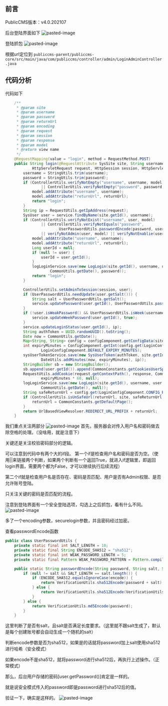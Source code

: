 ## 前言

PublicCMS版本：v4.0.202107

后台登陆界面如下
![pasted-image](images/PublicCMS_/20220304191547.png)

登陆抓包
![pasted-image](images/PublicCMS_/20220304191827.png)

根据url定位到
`publiccms-parent/publiccms-core/src/main/java/com/publiccms/controller/admin/LoginAdminController.java`

## 代码分析

代码如下
```java
    /**
     * @param site
     * @param username
     * @param password
     * @param returnUrl
     * @param encoding
     * @param request
     * @param session
     * @param response
     * @param model
     * @return view name
     */
    @RequestMapping(value = "login", method = RequestMethod.POST)
    public String login(@RequestAttribute SysSite site, String username, String password, String returnUrl, String encoding,
            HttpServletRequest request, HttpSession session, HttpServletResponse response, ModelMap model) {
        username = StringUtils.trim(username);
        password = StringUtils.trim(password);
        if (ControllerUtils.verifyNotEmpty("username", username, model)
                || ControllerUtils.verifyNotEmpty("password", password, model)) {
            model.addAttribute("username", username);
            model.addAttribute("returnUrl", returnUrl);
            return "login";
        }
        String ip = RequestUtils.getIpAddress(request);
        SysUser user = service.findByName(site.getId(), username);
        if (ControllerUtils.verifyNotExist("username", user, model)
                || ControllerUtils.verifyNotEquals("password",
                        UserPasswordUtils.passwordEncode(password, user.getSalt(), encoding), user.getPassword(), model)
                || verifyNotAdmin(user, model) || verifyNotEnablie(user, model)) {
            model.addAttribute("username", username);
            model.addAttribute("returnUrl", returnUrl);
            Long userId = null;
            if (null != user) {
                userId = user.getId();
            }
            logLoginService.save(new LogLogin(site.getId(), username, userId, ip, LogLoginService.CHANNEL_WEB_MANAGER, false,
                    CommonUtils.getDate(), password));
            return "login";
        }

        ControllerUtils.setAdminToSession(session, user);
        if (UserPasswordUtils.needUpdate(user.getSalt())) {
            String salt = UserPasswordUtils.getSalt();
            service.updatePassword(user.getId(), UserPasswordUtils.passwordEncode(password, salt, encoding), salt);
        }
        if (!user.isWeakPassword() && UserPasswordUtils.isWeek(username, password)) {
            service.updateWeekPassword(user.getId(), true);
        }
        service.updateLoginStatus(user.getId(), ip);
        String authToken = UUID.randomUUID().toString();
        Date now = CommonUtils.getDate();
        Map<String, String> config = configComponent.getConfigData(site.getId(), Config.CONFIG_CODE_SITE);
        int expiryMinutes = ConfigComponent.getInt(config.get(LoginConfigComponent.CONFIG_EXPIRY_MINUTES_MANAGER),
                LoginConfigComponent.DEFAULT_EXPIRY_MINUTES);
        sysUserTokenService.save(new SysUserToken(authToken, site.getId(), user.getId(), LogLoginService.CHANNEL_WEB_MANAGER, now,
                DateUtils.addMinutes(now, expiryMinutes), ip));
        StringBuilder sb = new StringBuilder();
        sb.append(user.getId()).append(CommonConstants.getCookiesUserSplit()).append(authToken);
        RequestUtils.addCookie(request.getContextPath(), response, CommonConstants.getCookiesAdmin(), sb.toString(),
                expiryMinutes * 60, null);
        logLoginService.save(new LogLogin(site.getId(), username, user.getId(), ip, LogLoginService.CHANNEL_WEB_MANAGER, true,
                CommonUtils.getDate(), null));
        String safeReturnUrl = config.get(LoginConfigComponent.CONFIG_RETURN_URL);
        if (ControllerUtils.isUnSafeUrl(returnUrl, site, safeReturnUrl, request)) {
            returnUrl = CommonConstants.getDefaultPage();
        }
        return UrlBasedViewResolver.REDIRECT_URL_PREFIX + returnUrl;
    }
```

我们重点关注两部分
![pasted-image](images/PublicCMS_/20220304192134.png)
首先，服务器会对传入用户名和密码做去除空格的处理。（没啥用，就是注意下）

关键还是关注校验密码部分的逻辑。

可以注意到代码中有两个大的if段。
第一个if是检查用户名和密码是否为空。（使用||来链接两个判断，如果两个判断有一个返回True，就进入if逻辑里，即返回login界面，需要两个都为False，才可以继续执行后续流程）

第二个if就是检查用户名是否存在、密码是否匹配、用户是否有Admin权限、是否允许账号登陆。

只关注关键的密码是否匹配的流程。

注意到登陆界面有一个安全登陆选项，勾选上之后抓包，看有什么不同。
![pasted-image](images/PublicCMS_/20220304193018.png)

多了一个encoding参数，securelogin参数，并且密码经过加密。

查看passwordEncode函数
```java
public class UserPasswordUtils {
    private static final int SALT_LENGTH = 10;
    private static final String ENCODE_SHA512 = "sha512";
    private static final int WEAK_PASSWORD_LENGTH = 5;
    private static final Pattern WEAK_PASSWORD_PATTERN = Pattern.compile("\\d*|[a-z]*|[A-Z]*");

    public static String passwordEncode(String password, String salt, String encode) {
        if (null != salt && SALT_LENGTH == salt.length()) {
            if (ENCODE_SHA512.equalsIgnoreCase(encode)) {
                return VerificationUtils.sha512Encode(password + salt);
            } else {
                return VerificationUtils.sha512Encode(VerificationUtils.sha512Encode(password) + salt);
            }
        } else {
            return VerificationUtils.md5Encode(password);
        }
    }
```
这里判断了是否有salt，且salt是否满足长度要求。（这里就不跟salt生成了，默认是每个创建账号都会自动生成一个随机的salt）

判断encode参数是否为sha512，如果是的话就将password加上salt使用sha512进行哈希（安全模式）

如果encode不是sha512，就将password进行sha512后，再执行上述操作。（正常模式）

那么，后台用户存储的密码[user.getPassword()]肯定是一样的。

就是说安全模式传入的password即是password进行sha512后的值。

验证一下，确实是这样的。
![pasted-image](images/PublicCMS_/20220304194030.png)




